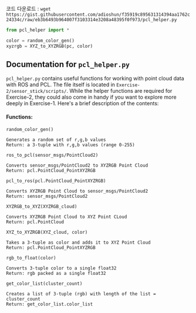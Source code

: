 코드 다운로드 : `wget https://gist.githubusercontent.com/adioshun/f35919c895631314394aa1762c24334c/raw/eb3b6493b964007f3103314e3208a48395f0f973/pcl_helper.py`

```python
from pcl_helper import *

color = random_color_gen()
xyzrgb = XYZ_to_XYZRGB(pc, color)
```






## Documentation for `pcl_helper.py`

`pcl_helper.py` contains useful functions for working with point cloud data with ROS and PCL. The file itself is located in `Exercise-2/sensor_stick/scripts/`. While the helper functions are required for Exercise-2, they could also come in handy if you want to explore more deeply in Exercise-1. Here's a brief description of the contents:
#### Functions:
`random_color_gen()`
```
Generates a random set of r,g,b values
Return: a 3-tuple with r,g,b values (range 0-255)
```

`ros_to_pcl(sensor_msgs/PointCloud2)`
```
Converts sensor_msgs/PointCloud2 to XYZRGB Point Cloud
Return: pcl.PointCloud_PointXYZRGB
```

`pcl_to_ros(pcl.PointCloud_PointXYZRGB)`
```
Converts XYZRGB Point Cloud to sensor_msgs/PointCloud2
Return: sensor_msgs/PointCloud2
```

`XYZRGB_to_XYZ(XYZRGB_cloud)`
```
Converts XYZRGB Point Cloud to XYZ Point CLoud
Return: pcl.PointCloud
```

`XYZ_to_XYZRGB(XYZ_cloud, color)`
```
Takes a 3-tuple as color and adds it to XYZ Point Cloud
Return: pcl.PointCloud_PointXYZRGB
```

`rgb_to_float(color)`
```
Converts 3-tuple color to a single float32
Return: rgb packed as a single float32
```

`get_color_list(cluster_count)`
```
Creates a list of 3-tuple (rgb) with length of the list = cluster_count
Return: get_color_list.color_list
```
